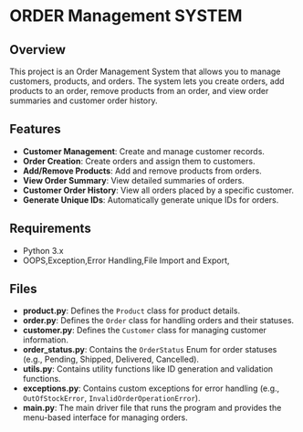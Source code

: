 # ORDER Management SYSTEM
## Overview
This project is an Order Management System that allows you to manage customers, products, and orders.
The system lets you create orders, add products to an order, remove products from an order, and view order summaries and customer order history.

## Features
- **Customer Management**: Create and manage customer records.
- **Order Creation**: Create orders and assign them to customers.
- **Add/Remove Products**: Add and remove products from orders.
- **View Order Summary**: View detailed summaries of orders.
- **Customer Order History**: View all orders placed by a specific customer.
- **Generate Unique IDs**: Automatically generate unique IDs for orders.

## Requirements
- Python 3.x
- OOPS,Exception,Error Handling,File Import and Export,

## Files
- **product.py**: Defines the `Product` class for product details.
- **order.py**: Defines the `Order` class for handling orders and their statuses.
- **customer.py**: Defines the `Customer` class for managing customer information.
- **order_status.py**: Contains the `OrderStatus` Enum for order statuses (e.g., Pending, Shipped, Delivered, Cancelled).
- **utils.py**: Contains utility functions like ID generation and validation functions.
- **exceptions.py**: Contains custom exceptions for error handling (e.g., `OutOfStockError`, `InvalidOrderOperationError`).
- **main.py**: The main driver file that runs the program and provides the menu-based interface for managing orders.

 
